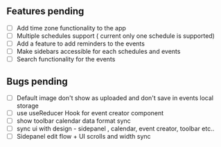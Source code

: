 ## Features pending

- [ ] Add time zone functionality to the app
- [ ] Multiple schedules support ( current only one schedule is supported)
- [ ] Add a feature to add reminders to the events
- [ ] Make sidebars accessible for each schedules and events
- [ ] Search functionality for the events

## Bugs pending

- [ ] Default image don't show as uploaded and don't save in events local storage
- [ ] use useReducer Hook for event creator component
- [ ] show toolbar calendar data format sync
- [ ] sync ui with design - sidepanel , calendar, event creator, toolbar etc..
- [ ] Sidepanel edit flow + UI scrolls and width sync
